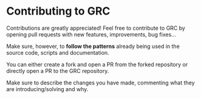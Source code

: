 # Contributing to GRC

Contributions are greatly appreciated! Feel free to contribute to GRC by opening pull requests with new features, improvements, bug fixes...

Make sure, however, to **follow the patterns** already being used in the source code, scripts and documentation.

You can either create a fork and open a PR from the forked repository or directly open a PR to the GRC repository.

Make sure to describe the changes you have made, commenting what they are introducing/solving and why.
